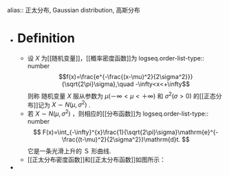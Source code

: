 alias:: 正太分布, Gaussian distribution, 高斯分布

- # Definition
	- 设 $X$ 为[[随机变量]]，[[概率密度函数]]为
	  logseq.order-list-type:: number
	  $$f(x)=\frac{e^{-\frac{(x-\mu)^2}{2\sigma^2}}}{\sqrt{2\pi}\sigma},\quad -\infty<x<+\infty$$
	  则称 随机变量 $X$ 服从参数为 $μ(－∞ <μ<＋∞ )$ 和 $\sigma^2(\sigma>0)$ 的[[正态分布]]记为 $X\sim N(\mu, \sigma^2)$ .
	- 若 $X\sim N(\mu, \sigma^2)$ ，则相应的[[分布函数]]为
	  logseq.order-list-type:: number
	  $$
	  F(x)=\int_{-\infty}^{x}\frac{1}{\sqrt{2\pi}\sigma}\mathrm{e}^{-\frac{(t-\mu)^2}{2\sigma^2}}\mathrm{d}t.
	  $$
	  它是一条光滑上升的 Ｓ 形曲线.
	- [[正太分布密度函数]]和[[正太分布函数]]如图所示：
-